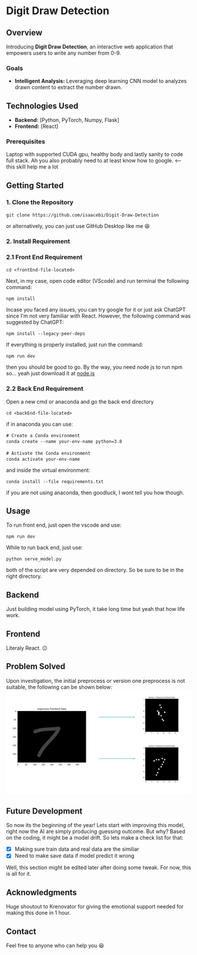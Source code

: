 # Digit Draw Detection

## Overview

Introducing **Digit Draw Detection**, an interactive web application that empowers users to write any number from 0-9.

### Goals

- **Intelligent Analysis:** Leveraging deep learning CNN model to analyzes drawn content to extract the number drawn.

## Technologies Used

- **Backend:** [Python, PyTorch, Numpy, Flask]
- **Frontend:** [React]

### Prerequisites

Laptop with supported CUDA gpu, healthy body and lastly sanity to code full stack. Ah you also probably need to at least know how to google. <-- this skill help me a lot

## Getting Started

### 1. Clone the Repository

```
git clone https://github.com/isaacebi/Digit-Draw-Detection
```
or alternatively, you can just use GitHub Desktop like me :laughing:

### 2. Install Requirement

### 2.1 Front End Requirement

```
cd <frontEnd-file-located>
```

Next, in my case, open code editor (VScode) and run terminal the following command:

```
npm install
```

Incase you faced any issues, you can try google for it or just ask ChatGPT since I'm not very familiar with React. However, the following command was suggested by ChatGPT:

```
npm install --legacy-peer-deps
```

If everything is properly installed, just run the command:

```
npm run dev
```

then you should be good to go. By the way, you need node js to run npm so... yeah just download it at [node.js](https://nodejs.org/en)

### 2.2 Back End Requirement

Open a new cmd or anaconda and go the back end directory

```
cd <backEnd-file-located>
```

if in anaconda you can use:

```
# Create a Conda environment
conda create --name your-env-name python=3.8

# Activate the Conda environment
conda activate your-env-name
```

and inside the virtual environment:

```
conda install --file requirements.txt
```

if you are not using anaconda, then goodluck, I wont tell you how though.

## Usage

To run front end, just open the vscode and use:

```
npm run dev
```

While to run back end, just use:
```
python serve_model.py
```

both of the script are very depended on directory. So be sure to be in the right directory.

## Backend

Just building model using PyTorch, it take long time but yeah that how life work.

## Frontend

Literaly React. :neutral_face:

## Problem Solved

Upon investigation, the initial preprocess or version one preprocess is not suitable, the following can be shown below:
![Preprocess Version](backEnd/res/preprocess_poc.png)

## Future Development

So now its the beginning of the year! Lets start with improving this model, right now the AI are simply producing guessing outcome. But why? Based on the coding, it might be a model drift. So lets make a check list for that:

- [x] Making sure train data and real data are the similiar
- [x] Need to make save data if model predict it wrong

Well, this section might be edited later after doing some tweak. For now, this is all for it.


## Acknowledgments

Huge shoutout to Krenovator for giving the emotional support needed for making this done in 1 hour.

## Contact

Feel free to anyone who can help you :laughing:

